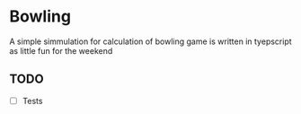 # Bowling
A simple simmulation for calculation of bowling game is written in tyepscript as little fun for the weekend

## TODO

- [ ] Tests
